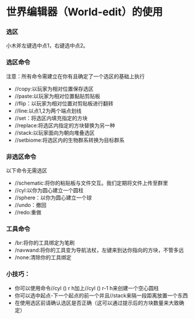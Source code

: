 # 世界编辑器（World-edit）的使用

### 选区

小木斧左键选中点1，右键选中点2。

### 选区命令

注意：所有命令需建立在你有且确定了一个选区的基础上执行

- //copy:以玩家为相对位置保存选区
- //paste:以玩家为相对位置黏贴剪贴板
- //flip：以玩家为相对位置对剪贴板进行翻转
- //line:以点1,2为两个端点划线
- //set：将选区内填充指定的方块
- //replace:将选区内指定的方块替换为另一种
- //stack:以玩家面向为朝向堆叠选区
- //setbiome:将选区内的生物群系转换为目标群系

### 非选区命令

以下命令无需选区

- //schematic:将你的粘贴板与文件交互。我们定期将文件上传至群里
- //cyl:以你为圆心建立一个圆柱
- //sphere：以你为圆心建立一个球
- //undo：撤回
- //redo:重做

### 工具命令

- /br:将你的工具绑定为笔刷
- /navwand:将你的工具变为导航法杖，左键来到达你指向的方块，不管多远
- /none:清除你的工具绑定

### 小技巧：

- 你可以使用命令//cyl () r h加上//cyl () r-1 h来创建一个空心圆柱
- 你可以选中起点-下一个起点的前一个并且//stack来隔一段距离放置一个东西
- 在使用选区前请确认选区是否正确（这可以通过提示后的方块数量来大致确定）